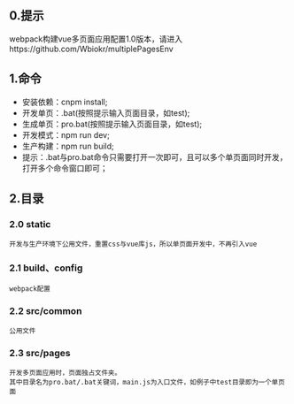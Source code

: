 ## 0.提示 ##
   webpack构建vue多页面应用配置1.0版本，请进入https://github.com/Wbiokr/multiplePagesEnv
## 1.命令 ##
- 安装依赖：cnpm install;
- 开发单页：.bat(按照提示输入页面目录，如test);
- 生成单页：pro.bat(按照提示输入页面目录，如test);
- 开发模式：npm run dev;
- 生产构建：npm run build;
- 提示：.bat与pro.bat命令只需要打开一次即可，且可以多个单页面同时开发，打开多个命令窗口即可；
## 2.目录 ##
### 2.0 static ###
    开发与生产环境下公用文件，重置css与vue库js，所以单页面开发中，不再引入vue
### 2.1 build、config ###
    webpack配置
### 2.2 src/common ###
    公用文件
### 2.3 src/pages ###
    开发多页面应用时，页面独占文件夹。
    其中目录名为pro.bat/.bat关键词，main.js为入口文件，如例子中test目录即为一个单页面
